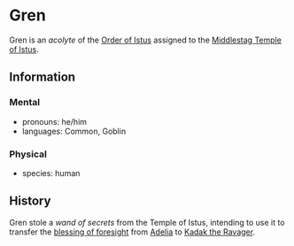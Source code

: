 # Gren

Gren is an _acolyte_ of the [Order of Istus](../order-of-istus.md) assigned to the [Middlestag Temple of Istus](../../../ch-2-people-of-mote/societies/esterfell-accord/edgewood/middlestag-temple-of-istus.md).

## Information

### Mental

- pronouns: he/him
- languages: Common, Goblin

### Physical

- species: human

## History

Gren stole a _wand of secrets_ from the Temple of Istus, intending to use it to transfer the [blessing of foresight](../../../ch-4-character-options/supernatural-gifts/blessing-of-foresight.md) from [Adelia](adelia.md) to [Kadak the Ravager](../../../ch-2-people-of-mote/societies/esterfell-accord/citizenry/kadak-the-ravager.md).

